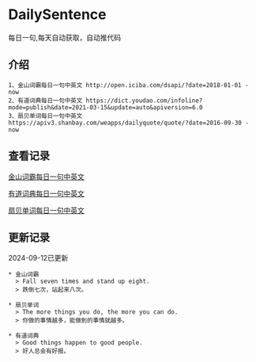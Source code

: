 # DailySentence

每日一句,每天自动获取，自动推代码

## 介绍

```
1、金山词霸每日一句中英文 http://open.iciba.com/dsapi/?date=2018-01-01 - now
2、有道词典每日一句中英文 https://dict.youdao.com/infoline?mode=publish&date=2021-03-15&update=auto&apiversion=6.0
3、扇贝单词每日一句中英文 https://apiv3.shanbay.com/weapps/dailyquote/quote/?date=2016-09-30 - now
```

## 查看记录

[金山词霸每日一句中英文](./data/iciba/)

[有道词典每日一句中英文](./data/youdao/)

[扇贝单词每日一句中英文](./data/shanbay/)

## 更新记录
2024-09-12已更新 
```
* 金山词霸
  > Fall seven times and stand up eight.
  > 跌倒七次，站起来八次。

* 扇贝单词
  > The more things you do, the more you can do.
  > 你做的事情越多，能做到的事情就越多。

* 有道词典
  > Good things happen to good people.
  > 好人总会有好报。

```
